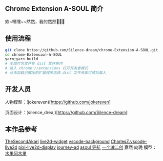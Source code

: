 ## Chrome Extension A-SOUL 简介

欸~嘿嘿~~然然，我的然然🥵🥵🥵

## 使用流程

```bash
git clone https://github.com/Silence-dream/chrome-Extension-A-SOUL.git
cd chrome-Extension-A-SOUL
yarn;yarn build 
# 生成打包文件在 dist 文件夹内
# 进入 chrome://extensions 打开开发者模式
# 点击加载已解压的扩展程序选择 dist 文件夹即可成功载入
```

## 开发人员

人物模型：(jokereven)[https://github.com/jokereven]

页面设计：(silence_drea,)[https://github.com/Silence-dream]

## 本作品参考

[TheSecondAkari](https://github.com/TheSecondAkari/vscode-live2d)
[live2d-widget](https://github.com/stevenjoezhang/live2d-widget)
[vscode-background](https://github.com/shalldie/vscode-background)
[CharlesZ.vscode-live2d](https://marketplace.visualstudio.com/items?itemName=CharlesZ.vscode-live2d)
[pixi-live2d-display](https://github.com/guansss/pixi-live2d-display)
[journey-ad](https://github.com/journey-ad)
[asoul 导航](https://asoulworld.com/)
[一个魂二创](https://asoul.cloud/)
嘉然 向晚 模型：[木果阿木果](https://space.bilibili.com/886695)